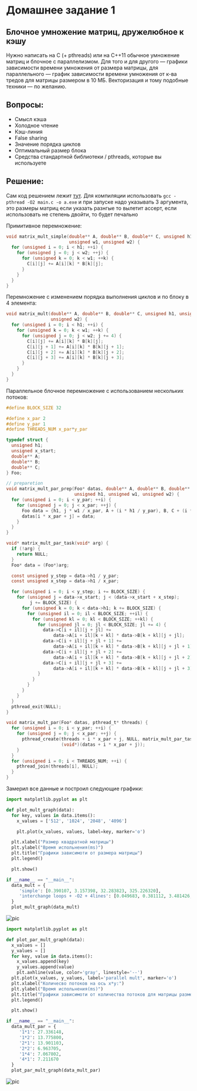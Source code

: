# Домашнее задание 1


## Блочное умножение матриц, дружелюбное к кэшу

Нужно написать на С (+ pthreads) или на C++11 обычное умножение матриц и блочное с параллелизмом. Для того и для другого — графики зависимости времени умножения от размера матрицы, для параллельного — график зависимости времени умножения от к-ва тредов для матрицы размером в 10 МБ. Векторизация и тому подобные техники — по желанию.

## Вопросы:

- Смысл кэша
- Холодное чтение
- Кэш-линия
- False sharing
- Значение порядка циклов
- Оптимальный размер блока
- Средства стандартной библиотеки / pthreads, которые вы используете

## Решение:

Сам код решением лежит [тут](main.c). Для компиляции использовать `gcc -pthread -O2 main.c -o a.exe` и при запуске надо указывать 3 аргумента, это размеры матриц если указать разнгые то вылетит ассерт, если использовать не степень двойти, то будет печально

Примитивное перемножение:
```c
void matrix_mult_simple(double** A, double** B, double** C, unsigned h1,
                        unsigned w1, unsigned w2) {
  for (unsigned i = 0; i < h1; ++i) {
    for (unsigned j = 0; j < w2; ++j) {
      for (unsigned k = 0; k < w1; ++k) {
        C[i][j] += A[i][k] * B[k][j];
      }
    }
  }
}
```

Перемножение с изменением порядка выполнения циклов и по блоку в 4 элемента:
```c
void matrix_mult(double** A, double** B, double** C, unsigned h1, unsigned w1,
                 unsigned w2) {
  for (unsigned i = 0; i < h1; ++i) {
    for (unsigned k = 0; k < w1; ++k) {
      for (unsigned j = 0; j < w2; j += 4) {
        C[i][j] += A[i][k] * B[k][j];
        C[i][j + 1] += A[i][k] * B[k][j + 1];
        C[i][j + 2] += A[i][k] * B[k][j + 2];
        C[i][j + 3] += A[i][k] * B[k][j + 3];
      }
    }
  }
}
```

Параллельное блочное перемножение с использованием нескольких потоков:
```c
#define BLOCK_SIZE 32

#define x_par 2
#define y_par 1
#define THREADS_NUM x_par*y_par

typedef struct {
  unsigned h1;
  unsigned x_start;
  double** A;
  double** B;
  double** C;
} Foo;

// preparetion
void matrix_mult_par_prep(Foo* datas, double** A, double** B, double** C,
                          unsigned h1, unsigned w1, unsigned w2) {
  for (unsigned i = 0; i < y_par; ++i) {
    for (unsigned j = 0; j < x_par; ++j) {
      Foo data = {h1, j * w1 / x_par, A + (i * h1 / y_par), B, C + (i * h1 / y_par)};
      datas[i * x_par + j] = data;
    }
  }
}

void* matrix_mult_par_task(void* arg) {
  if (!arg) {
    return NULL;
  }
  Foo* data = (Foo*)arg;

  const unsigned y_step = data->h1 / y_par;
  const unsigned x_step = data->h1 / x_par;

  for (unsigned i = 0; i < y_step; i += BLOCK_SIZE) {
    for (unsigned j = data->x_start; j < (data->x_start + x_step);
         j += BLOCK_SIZE) {
      for (unsigned k = 0; k < data->h1; k += BLOCK_SIZE) {
        for (unsigned il = 0; il < BLOCK_SIZE; ++il) {
          for (unsigned kl = 0; kl < BLOCK_SIZE; ++kl) {
            for (unsigned jl = 0; jl < BLOCK_SIZE; jl += 4) {
              data->C[i + il][j + jl] +=
                  data->A[i + il][k + kl] * data->B[k + kl][j + jl];
              data->C[i + il][j + jl + 1] +=
                  data->A[i + il][k + kl] * data->B[k + kl][j + jl + 1];
              data->C[i + il][j + jl + 2] +=
                  data->A[i + il][k + kl] * data->B[k + kl][j + jl + 2];
              data->C[i + il][j + jl + 3] +=
                  data->A[i + il][k + kl] * data->B[k + kl][j + jl + 3];
            }
          }
        }
      }
    }
  }
  pthread_exit(NULL);
}

void matrix_mult_par(Foo* datas, pthread_t* threads) {
  for (unsigned i = 0; i < y_par; ++i) {
    for (unsigned j = 0; j < x_par; ++j) {
      pthread_create(threads + i * x_par + j, NULL, matrix_mult_par_task,
                     (void*)(datas + i * x_par + j));
    }
  }
  for (unsigned i = 0; i < THREADS_NUM; ++i) {
    pthread_join(threads[i], NULL);
  }
}
```

Замерил все данные и построил следующие графики:
```py
import matplotlib.pyplot as plt

def plot_mult_graph(data):
  for key, values in data.items():
    x_values = ['512', '1024', '2048', '4096']

    plt.plot(x_values, values, label=key, marker='o')

  plt.xlabel("Размер квадратной матрицы")
  plt.ylabel("Время испольнения(ms)")
  plt.title("Графики зависимоти от размера матрицы")
  plt.legend()

  plt.show()

if __name__ == "__main__":
  data_mult = {
     'simple': [0.390107, 3.157398, 32.283823, 325.226320],
     'interchange loops + -O2 + 4lines': [0.049683, 0.381112, 3.481426, 31.328179]
  }
  plot_mult_graph(data_mult)
```
![pic](./docs/Figure_1.png)
```py
import matplotlib.pyplot as plt

def plot_par_mult_graph(data):
  x_values = []
  y_values = []
  for key, value in data.items():
    x_values.append(key)
    y_values.append(value)
    plt.axhline(value, color='gray', linestyle='--')
  plt.plot(x_values, y_values, label='parallel mult', marker='o')
  plt.xlabel("Количесво потоков на ось x*y:")
  plt.ylabel("Время испольнения(ms)")
  plt.title("Графики зависимоти от количества потоков для матрицы размером 4096")
  plt.legend()

  plt.show()

if __name__ == "__main__":
  data_mult_par = {
     '1*1': 27.336148,
     '1*2': 13.775800,
     '2*1': 13.901103,
     '2*2': 6.963705,
     '1*4': 7.067802,
     '4*1': 7.211670
  }
  plot_par_mult_graph(data_mult_par)
```
![pic](./docs/Figure_2.png)
